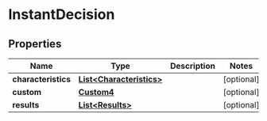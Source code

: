 

# InstantDecision


## Properties

| Name | Type | Description | Notes |
|------------ | ------------- | ------------- | -------------|
|**characteristics** | [**List&lt;Characteristics&gt;**](Characteristics.md) |  |  [optional] |
|**custom** | [**Custom4**](Custom4.md) |  |  [optional] |
|**results** | [**List&lt;Results&gt;**](Results.md) |  |  [optional] |



